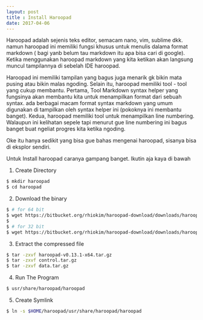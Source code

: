 ```yaml
---
layout: post
title : Install Haroopad
date: 2017-04-06
---
```


Haroopad adalah sejenis teks editor, semacam nano, vim, sublime dkk. namun haroopad ini memiliki fungsi khusus untuk menulis dalama format markdown ( bagi yanb belum tau markdown itu apa bisa cari di google). Ketika menggunakan haroopad markdown yang kita ketikan akan langsung muncul tampilannya di sebelah IDE haroopad.

Haroopad ini memiliki tampilan yang bagus juga menarik gk bikin mata pusing atau bikin malas ngoding. Selain itu, haroopad memiliki tool - tool yang cukup membantu. Pertama, Tool Markdown syntax helper yang fungsinya akan membantu kita untuk menampilkan format dari sebuah syntax. ada berbagai macam format syntax markdown yang umum digunakan di tampilkan oleh syntax helper ini (pokoknya ini membantu banget). Kedua, haroopad memiliki tool untuk menampilkan line numbering. Walaupun ini kelihatan sepele tapi menurut gue line numbering ini bagus banget buat ngeliat progres kita ketika ngoding.

Oke itu hanya sedikit yang bisa gue bahas mengenai haroopad, sisanya bisa di eksplor sendiri.

Untuk Install haroopad caranya gampang banget. Ikutin aja kaya di bawah

1. Create Directory
```bash
$ mkdir haroopad
$ cd haroopad
```

2. Download the binary
```bash
$ # for 64 bit
$ wget https://bitbucket.org/rhiokim/haroopad-download/downloads/haroopad-v0.13.1-x64.tar.gz
$ 
$ # for 32 bit
$ wget https://bitbucket.org/rhiokim/haroopad-download/downloads/haroopad-v0.13.1-ia32.tar.gz
```

3. Extract the compressed file
```bash
$ tar -zxvf haroopad-v0.13.1-x64.tar.gz
$ tar -zxvf control.tar.gz
$ tar -zxvf data.tar.gz
```

4. Run The Program
```bash
$ usr/share/haroopad/haroopad
```

5. Create Symlink
```bash
$ ln -s $HOME/haroopad/usr/share/haroopad/haroopad
```